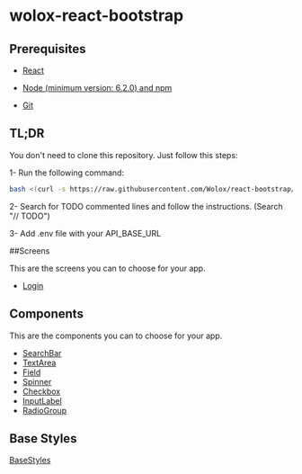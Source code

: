 wolox-react-bootstrap
==================

## Prerequisites

- [React](https://facebook.github.io/react/docs/getting-started.html)

- [Node (minimum version: 6.2.0) and npm](https://github.com/creationix/nvm#install-script)

- [Git](https://git-scm.com/book/en/v2/Getting-Started-Installing-Git)


## TL;DR

You don't need to clone this repository. Just follow this steps:

1- Run the following command:

```bash
bash <(curl -s https://raw.githubusercontent.com/Wolox/react-bootstrap/development/run.sh) [--verbose]
```

2- Search for TODO commented lines and follow the instructions. (Search "// TODO")

3- Add .env file with your API_BASE_URL

##Screens

This are the screens you can to choose for your app.
  * [Login](docs/Login.md)

## Components

This are the components you can to choose for your app.
  * [SearchBar](docs/SearchBar.md)
  * [TextArea](docs/TextArea.md)
  * [Field](docs/Field.md)
  * [Spinner](docs/Spinner.md)
  * [Checkbox](docs/Checkbox.md)
  * [InputLabel](docs/InputLabel.md)
  * [RadioGroup](docs/RadioGroup.md)

## Base Styles

[BaseStyles](docs/BaseStyles.md)